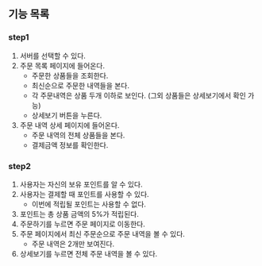 ## 기능 목록

### step1

1. 서버를 선택할 수 있다.
2. 주문 목록 페이지에 들어온다.
   - 주문한 상품들을 조회한다.
   - 최신순으로 주문한 내역들을 본다.
   - 각 주문내역은 상품 두개 이하로 보인다. (그외 상품들은 상세보기에서 확인 가능)
   - 상세보기 버튼을 누른다.
3. 주문 내역 상세 페이지에 들어온다.
   - 주문 내역의 전체 상품들을 본다.
   - 결제금액 정보를 확인한다.

### step2

1. 사용자는 자신의 보유 포인트를 알 수 있다.
2. 사용자는 결제할 때 포인트를 사용할 수 있다.
   - 이번에 적립될 포인트는 사용할 수 없다.
3. 포인트는 총 상품 금액의 5%가 적립된다.
4. 주문하기를 누르면 주문 페이지로 이동한다.
5. 주문 페이지에서 최신 주문순으로 주문 내역을 볼 수 있다.
   - 주문 내역은 2개만 보여진다.
6. 상세보기를 누르면 전체 주문 내역을 볼 수 있다.
